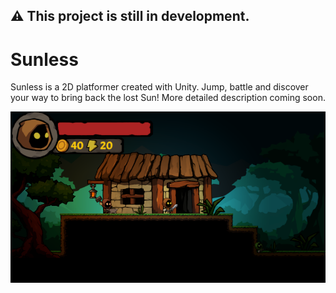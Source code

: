 ## ⚠️ This project is still in development.

# Sunless

Sunless is a 2D platformer created with Unity. Jump, battle and discover your way to bring back the lost Sun!
More detailed description coming soon.

![](./sunless_town.png)
